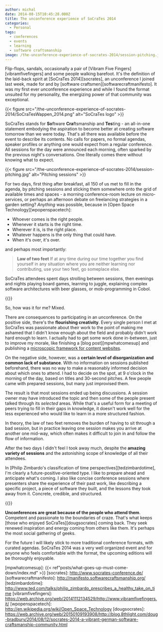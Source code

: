```yaml
---
author: michal
date: 2014-08-15T10:45:28.000Z
title: The unconference experience of SoCraTes 2014
categories:
  - Personal
tags:
  - conferences
  - events
  - learning
  - software craftsmanship
image: /the-unconference-experience-of-socrates-2014/session-pitching.jpg
---
```


Flip-flops, sandals, occasionally a pair of [Vibram Five Fingers][vibramfivefingers] and some people walking barefoot. It's the definition of the laid-back spirit at [SoCraTes 2014][socrates], an unconference I joined last week, made for and by [software craftsmen][softwarecraftmanifesto]. It was my first ever *un*conference experience and while I found the format unsuited for my personality, the energizing power of that community was exceptional.

<!--more-->

{{< figure src="/the-unconference-experience-of-socrates-2014/SoCraTesWappen_2014.png" alt="SoCraTes logo" >}}

SoCraTes stands for **So**ftware **Cra**ftsmanship and **Tes**ting - an all-in-one statement embodying the aspiration to become better at creating software tomorrow than we were today. That's all there was available before the event to describe its contents. No calls for papers, no formal agendas, speaker profiles or anything one would expect from a regular conference. All sessions for the day were announced each morning, often sparked by the previous night's conversations. One literally comes there without knowing what to expect.

{{< figure src="/the-unconference-experience-of-socrates-2014/session-pitching.jpg" alt="Pitching sessions" >}}

For two days, first thing after breakfast, all 150 of us met to fill in the agenda, by pitching sessions and sticking them somewhere onto the grid of available times and spaces - a morning conference-room lecture on micro-services, or perhaps an afternoon debate on freelancing strategies in a garden setting? *Anything* was possible, because in [Open Space Technology][wpopenspacetech]:

* Whoever comes is the right people.
* Whenever it starts is the right time.
* Wherever it is, is the right place.
* Whatever happens is the only thing that could have.
* When it's over, it's over.

and perhaps most importantly:

> **Law of two feet**
> If at any time during our time together you find yourself in any situation where you are neither learning nor contributing, use your two feet, go someplace else.

SoCraTes attendees spent days strolling between sessions, then evenings and nights playing board games, learning to juggle, explaining complex software architectures with beer glasses, or mob-programming in Cobol.

{{<tweet user="philipp_riemer" id="498433577558999040">}}

So, how was it for me? Mixed.

There are consequences to participating in an *un*conference. On the positive side, there's the __flourishing creativity__. Every single person I met at SoCraTes was passionate about their work to the point of making me ashamed that I didn't know enough about the field and probably didn't work hard enough to learn. I actually had to get some work done in-between, just to improve my morale, like finishing a [blog post][mpwhatcomesup] and publishing a [microscopic framework for content websites][ghfeatherweight].

On the negative side, however, was a __certain level of disorganization and common lack of substance__. With no information on sessions published beforehand, there was no way to make a reasonably informed decision about which ones to attend. I had to decide on the spot, at 9 o'clock in the morning of the day, based on titles and 30-second pitches. A few people came with prepared sessions, but many just improvised them.

The result is that most sessions ended up being discussions. A session owner may have introduced the topic and then some of the people present talked through its _selected_ areas. While that's a useful form for a meeting of peers trying to fill in their gaps in knowledge, it doesn't work well for the less experienced who would like to learn in a more structured fashion.

In theory, the law of two feet removes the burden of having to sit through a bad session, but in practice leaving one session makes you arrive at another one mid-way, which often makes it difficult to join in and follow the flow of information.

After the two days I didn't feel I took away much, despite the __amazing variety of sessions__ and the astonishing scope of knowledge of all their attendees.

In [Philip Zimbardo's classification of time perspectives][tedzimbardotime], I'm clearly a future-positive-oriented type. I like to prepare ahead and anticipate what's coming. I also like concise conference sessions where presenters share the experience of their past work, like describing a specific project, a piece of software they built, and the lessons they took away from it. Concrete, credible, and structured.

{{<tweet user="_StephanRoth" id="498162644936048640">}}

__Unconferences are great because of the people who attend them__. Competent and passionate to the boundaries of craze. That's what keeps [those who enjoyed SoCraTes][dougsocrates] coming back. They seek renewed inspiration and energy coming from others like them. It's perhaps the most social gathering of geeks.

For the future I will likely stick to more traditional conference formats, with curated agendas. SoCraTes 2014 was a very well organized event and for anyone who feels comfortable with the format, the upcoming editions will be thoroughly enjoyable.

[ghfeatherweight]: https://github.com/mpaluchowski/featherweight
[mpwhatcomesup]: {{< ref"posts/what-goes-up-must-come-down/index.md" >}}
[socrates]: http://www.socrates-conference.de/
[softwarecraftmanifesto]: http://manifesto.softwarecraftsmanship.org/
[tedzimbardotime]: http://www.ted.com/talks/philip_zimbardo_prescribes_a_healthy_take_on_time
[vibramfivefingers]: https://web.archive.org/web/20141112134529/http://www.vibramfivefingers.it/
[wpopenspacetech]: http://en.wikipedia.org/wiki/Open_Space_Technology
[dougsocrates]: https://web.archive.org/web/20150109193908/http://blog.8thlight.com/doug-bradbury/2014/08/12/socrates-2014-a-vibrant-german-software-craftsmanship-community.html

